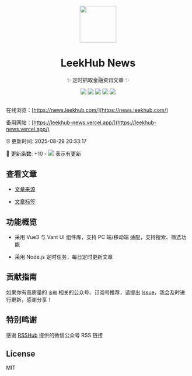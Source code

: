 <p align="center">
  <img width="100" src="https://raw.githubusercontents.com/LeekHub/leek-fund/master/screenshot/leek-logo.png" />
</p>
<div align="center">
 
# LeekHub News

<!-- prettier-ignore-start -->
<!-- markdownlint-disable-next-line MD036 -->
✨ 定时抓取金融资讯文章 ✨
<!-- prettier-ignore-end -->

<p align="center">
  <img src="https://img.shields.io/github/v/release/LeekHub/leekhub-news?display_name=tag" />
  <img src="https://img.shields.io/github/stars/LeekHub/leekhub-news" />
  <img src="https://img.shields.io/github/forks/LeekHub/leekhub-news" />
  <img src="https://img.shields.io/github/issues/LeekHub/leekhub-news" />
  <img src="https://img.shields.io/badge/license-Apache%20-yellow.svg" />
</p>

</div>

##

在线浏览：[https://news.leekhub.com/](https://news.leekhub.com/)

备用网站：[https://leekhub-news.vercel.app/](https://leekhub-news.vercel.app/)

:alarm_clock: 更新时间: 2025-08-29 20:33:17

:rocket: 更新条数: +10 - ![](/assets/dot.png) 表示有更新

## 查看文章

- [文章来源](/CATEGORIES.md)

- [文章标签](/TAGS.md)

## 功能概览

- 采用 Vue3 与 Vant UI 组件库，支持 PC 端/移动端 适配，支持搜索、筛选功能

- 采用 Node.js 定时任务，每日定时更新文章

## 贡献指南

如果你有高质量的 `金融` 相关的公众号、订阅号推荐，请提出 [Issue](https://github.com/LeekHub/leekhub-news/issues)，我会及时进行更新，感谢分享！

## 特别鸣谢

感谢 [RSSHub](https://github.com/DIYgod/RSSHub) 提供的微信公众号 RSS 链接

## License

MIT
